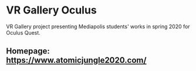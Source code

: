 # VR Gallery Oculus

VR Gallery project presenting Mediapolis students' works in spring 2020 for Oculus Quest.

## Homepage: https://www.atomicjungle2020.com/

